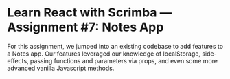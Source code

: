# Learn React with Scrimba — Assignment #7: Notes App
For this assignment, we jumped into an existing codebase to add features to a Notes app. Our features leveraged our knowledge of localStorage, side-effects, passing functions and parameters via props, and even some more advanced vanilla Javascript methods.